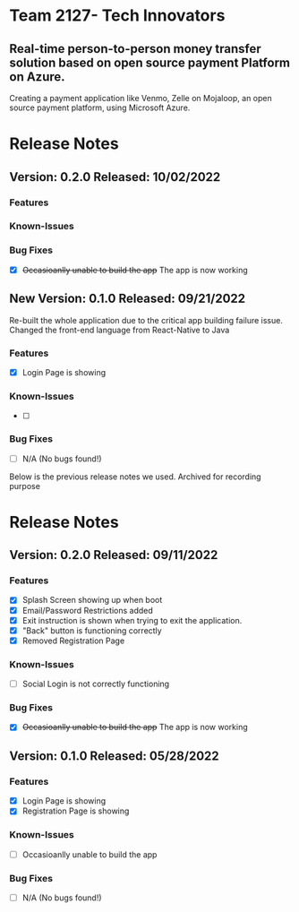 # Team 2127- Tech Innovators

## Real-time person-to-person money transfer solution based on open source payment Platform on Azure.
Creating a payment application like Venmo, Zelle on Mojaloop, an open source payment platform, using Microsoft Azure.


# Release Notes

## Version: 0.2.0 Released: 10/02/2022
### Features


### Known-Issues


### Bug Fixes
- [x] ~~Occasioanlly unable to build the app~~
    The app is now working

## New Version: 0.1.0 Released: 09/21/2022
  Re-built the whole application due to the critical app building failure issue.
  Changed the front-end language from React-Native to Java
  
### Features
- [x] Login Page is showing

### Known-Issues
- [ ] 

### Bug Fixes
- [ ] N/A (No bugs found!)


Below is the previous release notes we used. Archived for recording purpose

# Release Notes

## Version: 0.2.0 Released: 09/11/2022
### Features
- [x] Splash Screen showing up when boot
- [x] Email/Password Restrictions added
- [x] Exit instruction is shown when trying to exit the application.
- [x] "Back" button is functioning correctly
- [x] Removed Registration Page

### Known-Issues
- [ ] Social Login is not correctly functioning

### Bug Fixes
- [x] ~~Occasioanlly unable to build the app~~
    The app is now working

## Version: 0.1.0 Released: 05/28/2022

### Features
- [x] Login Page is showing
- [x] Registration Page is showing

### Known-Issues
- [ ] Occasioanlly unable to build the app

### Bug Fixes
- [ ] N/A (No bugs found!)
